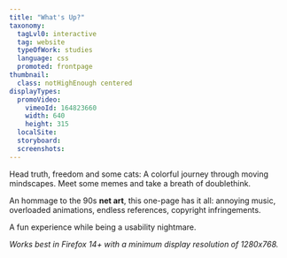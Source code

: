 ```yaml
---
title: "What's Up?"
taxonomy:
  tagLvl0: interactive
  tag: website
  typeOfWork: studies
  language: css
  promoted: frontpage
thumbnail:
  class: notHighEnough centered
displayTypes:
  promoVideo:
    vimeoId: 164823660
    width: 640
    height: 315
  localSite:
  storyboard:
  screenshots:
---
```

Head truth, freedom and some cats: A colorful journey through moving mindscapes. Meet some memes and take a breath of doublethink.

An hommage to the 90s **net art**, this one-page has it all: annoying music, overloaded animations, endless references, copyright infringements. 

A fun experience while being a usability nightmare.

*Works best in Firefox 14+ with a minimum display resolution of 1280x768.*